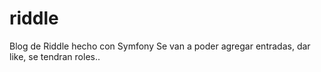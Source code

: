 # riddle
Blog de Riddle hecho con Symfony
Se van a poder agregar entradas, dar like, se tendran roles..
